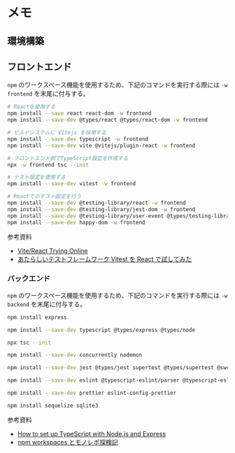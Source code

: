 # メモ

## 環境構築

## フロントエンド

`npm` のワークスペース機能を使用するため、下記のコマンドを実行する際には `-w frontend` を末尾に付与する。

```bash
# Reactを使用する
npm install --save react react-dom -w frontend
npm install --save-dev @types/react @types/react-dom -w frontend

# ビルドシステムに Vitejs を採用する
npm install --save-dev typescript -w frontend
npm install --save-dev vite @vitejs/plugin-react -w frontend

# フロントエンド側でTypeScript設定を作成する
npx -w frontend tsc --init

# テスト設定を使用する
npm install --save-dev vitest -w frontend

# Reactでのテスト設定を行う
npm install --save-dev @testing-library/react -w frontend
npm install --save-dev @testing-library/jest-dom -w frontend
npm install --save-dev @testing-library/user-event @types/testing-library__user-event -w frontend
npm install --save-dev happy-dom -w frontend
```

参考資料

- [Vite/React Trying Online](https://vitejs.dev/guide/#trying-vite-online)
- [あたらしいテストフレームワーク Vitest を React で試してみた](https://dev.classmethod.jp/articles/intro-vitest/)

### バックエンド

`npm` のワークスペース機能を使用するため、下記のコマンドを実行する際には `-w backend` を末尾に付与する。

```bash
npm install express

npm install --save-dev typescript @types/express @types/node

npx tsc --init

npm install --save-dev concurrently nodemon

npm install --save-dev jest @types/jest supertest @types/supertest @swc/core @swc/jest

npm install --save-dev eslint @typescript-eslint/parser @typescript-eslint/eslint-plugin

npm install --save-dev prettier eslint-config-prettier

npm install sequelize sqlite3
```

参考資料

- [How to set up TypeScript with Node.js and Express](https://blog.logrocket.com/how-to-set-up-node-typescript-express/)
- [npm workspaces とモノレポ探検記](https://zenn.dev/suin/scraps/20896e54419069)
